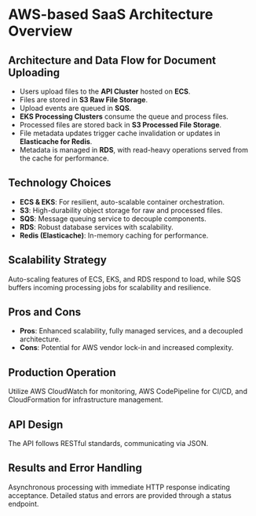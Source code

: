 # AWS-based SaaS Architecture Overview

## Architecture and Data Flow for Document Uploading

- Users upload files to the **API Cluster** hosted on **ECS**.
- Files are stored in **S3 Raw File Storage**.
- Upload events are queued in **SQS**.
- **EKS Processing Clusters** consume the queue and process files.
- Processed files are stored back in **S3 Processed File Storage**.
- File metadata updates trigger cache invalidation or updates in **Elasticache for Redis**.
- Metadata is managed in **RDS**, with read-heavy operations served from the cache for performance.

## Technology Choices

- **ECS & EKS**: For resilient, auto-scalable container orchestration.
- **S3**: High-durability object storage for raw and processed files.
- **SQS**: Message queuing service to decouple components.
- **RDS**: Robust database services with scalability.
- **Redis (Elasticache)**: In-memory caching for performance.

## Scalability Strategy

Auto-scaling features of ECS, EKS, and RDS respond to load, while SQS buffers incoming processing jobs for scalability and resilience.

## Pros and Cons

- **Pros**: Enhanced scalability, fully managed services, and a decoupled architecture.
- **Cons**: Potential for AWS vendor lock-in and increased complexity.

## Production Operation

Utilize AWS CloudWatch for monitoring, AWS CodePipeline for CI/CD, and CloudFormation for infrastructure management.

## API Design

The API follows RESTful standards, communicating via JSON.

## Results and Error Handling

Asynchronous processing with immediate HTTP response indicating acceptance. Detailed status and errors are provided through a status endpoint.
